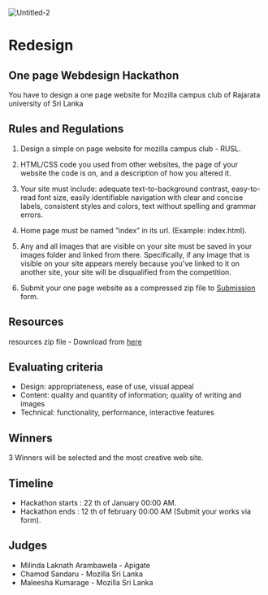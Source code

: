 ![Untitled-2](https://user-images.githubusercontent.com/28821226/72818655-d8983680-3c91-11ea-9c54-ea1937a924c5.jpg)


# Redesign
## One page Webdesign Hackathon

You have to design a one page website for Mozilla campus club of Rajarata university of Sri Lanka

## Rules and Regulations

1. Design a simple on page website for mozilla campus club - RUSL.

2. HTML/CSS code you used from other websites, the page of your website the code is on, and a description of how you altered it.

3. Your site must include: adequate text-to-background contrast,  easy-to-read font size,  easily identifiable navigation with clear and concise labels,  consistent styles and colors,  text without spelling and grammar errors.

4. Home page must be named ”index” in its url. (Example: index.html).

5. Any and all images that are visible on your site must be saved in your images folder and linked from there. Specifically, if any image that is visible on your site appears merely because you've linked to it on another site, your site will be disqualified from the competition.

6. Submit your one page website as a compressed zip file to [Submission](https://forms.gle/WZoKfCJ1D7qGPyhv5) form.

##  Resources

resources zip file  - Download from [here](https://drive.google.com/open?id=1fv5m3uY5uvE3sq-6yh30Gkd_UQbbvJ8k)

##  Evaluating criteria

* Design: appropriateness, ease of use, visual appeal
* Content: quality and quantity of information; quality of writing and images
* Technical: functionality, performance, interactive features

## Winners
3 Winners will be selected and the most creative web site.

## Timeline

* Hackathon starts : 22 th of January 00:00 AM.
* Hackathon ends : 12 th of february 00:00 AM (Submit your works via form).

## Judges

* Milinda Laknath Arambawela - Apigate
* Chamod Sandaru - Mozilla Sri Lanka
* Maleesha Kumarage - Mozilla Sri Lanka


